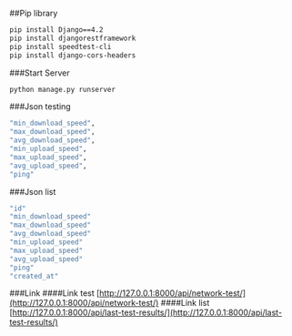 ##Pip library

```bash
pip install Django==4.2
pip install djangorestframework
pip install speedtest-cli
pip install django-cors-headers
```

###Start Server
```bash 
python manage.py runserver 
```

###Json testing
```bash
"min_download_speed",
"max_download_speed",
"avg_download_speed",
"min_upload_speed",
"max_upload_speed",
"avg_upload_speed",
"ping"
```

###Json list
```bash
"id"
"min_download_speed"
"max_download_speed"
"avg_download_speed"
"min_upload_speed"
"max_upload_speed"
"avg_upload_speed"
"ping"
"created_at"
```

###Link
####Link test
[http://127.0.0.1:8000/api/network-test/](http://127.0.0.1:8000/api/network-test/)
####Link list
[http://127.0.0.1:8000/api/last-test-results/](http://127.0.0.1:8000/api/last-test-results/)

